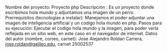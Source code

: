 Nombre del proyecto: Proyecto php
Descripción : Es un proyecto donde escribimos hola mundo y adjuntamos una imagen de un perro. 
Prerrequisitos (tecnologías a instalar): Manejamos el poder adjuntar una imagen de inteligencia artificial y un codigo hola mundo en php.
Pasos para su ejecución: Ejecutar el codigo hola mundo y la imagen, para poder verla reflejada en un sitio web, en este caso en el navegador de internet.
Datos del autor (nombre, correo, carnet): Jose Alejandro Roldan Carrera, jose.roldan@galileo.edu, carnet 25002537
